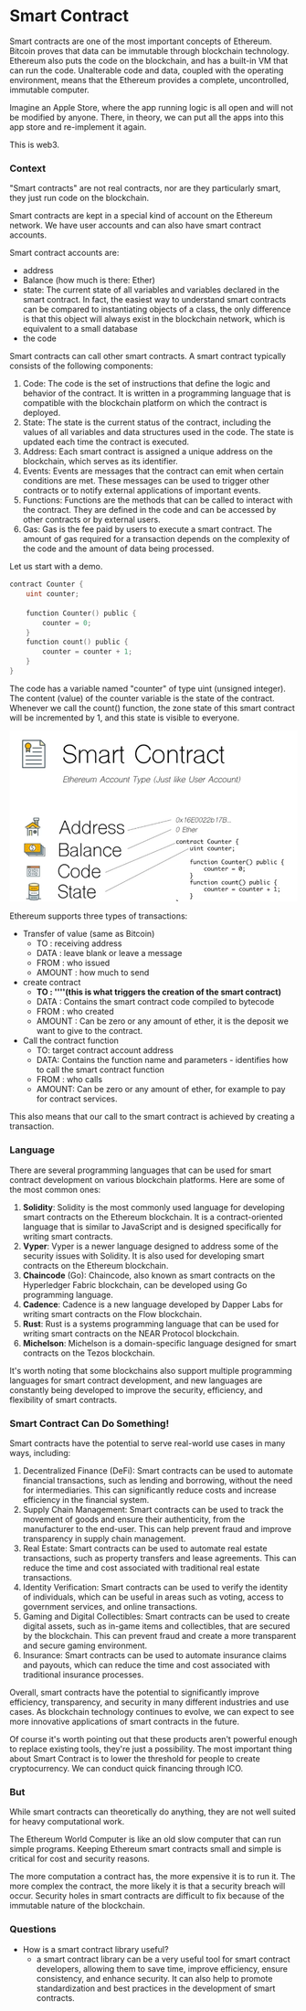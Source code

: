 # Smart Contract

Smart contracts are one of the most important concepts of Ethereum.
Bitcoin proves that data can be immutable through blockchain technology. Ethereum also puts the code on the blockchain, and has a built-in VM that can run the code.
Unalterable code and data, coupled with the operating environment, means that the Ethereum provides a complete, uncontrolled, immutable computer.

Imagine an Apple Store, where the app running logic is all open and will not be modified by anyone. There, in theory, we can put all the apps into this app  store and re-implement it again. 

This is web3.



### Context

"Smart contracts" are not real contracts, nor are they particularly smart, they just run code on the blockchain.

Smart contracts are kept in a special kind of account on the Ethereum network. We have user accounts and can also have smart contract accounts.

Smart contract accounts are:

- address
- Balance (how much is there: Ether)
- state:  The current state of all variables and variables declared in the smart contract. In fact, the easiest way to understand smart contracts can be compared to instantiating objects of a class, the only difference is that this object will always exist in the blockchain network, which is equivalent to a small database
- the code

Smart contracts can call other smart contracts. A smart contract typically consists of the following components:

1. Code: The code is the set of instructions that define the logic and behavior of the contract. It is written in a programming language that is compatible with the blockchain platform on which the contract is deployed.
2. State: The state is the current status of the contract, including the values of all variables and data structures used in the code. The state is updated each time the contract is executed.
3. Address: Each smart contract is assigned a unique address on the blockchain, which serves as its identifier.
4. Events: Events are messages that the contract can emit when certain conditions are met. These messages can be used to trigger other contracts or to notify external applications of important events.
5. Functions: Functions are the methods that can be called to interact with the contract. They are defined in the code and can be accessed by other contracts or by external users.
6. Gas: Gas is the fee paid by users to execute a smart contract. The amount of gas required for a transaction depends on the complexity of the code and the amount of data being processed.



Let us start with a demo.

```go
contract Counter {
    uint counter;

    function Counter() public {
        counter = 0;
    }
    function count() public {
        counter = counter + 1;
    }
}
```



The code has a variable named "counter" of type uint (unsigned integer). The content (value) of the counter variable is the state of the contract. Whenever we call the count() function, the zone state of this smart contract will be incremented by 1, and this state is visible to everyone.

![contract-demo](..\pictures\contract-demo.png)



Ethereum supports three types of transactions:

- Transfer of value (same as Bitcoin)
  - TO : receiving address
  - DATA : leave blank or leave a message
  - FROM : who issued
  - AMOUNT : how much to send
- create contract
  - **TO : ''''(this is what triggers the creation of the smart contract)**
  - DATA : Contains the smart contract code compiled to bytecode
  - FROM : who created
  - AMOUNT : Can be zero or any amount of ether, it is the deposit we want to give to the contract.
- Call the contract function
  - TO: target contract account address
  - DATA: Contains the function name and parameters - identifies how to call the smart contract function
  - FROM : who calls
  - AMOUNT: Can be zero or any amount of ether, for example to pay for contract services.

This also means that our call to the smart contract is achieved by creating a transaction.



### Language

There are several programming languages that can be used for smart contract development on various blockchain platforms. Here are some of the most common ones:

1. **Solidity**: Solidity is the most commonly used language for developing smart contracts on the Ethereum blockchain. It is a contract-oriented language that is similar to JavaScript and is designed specifically for writing smart contracts.
2. **Vyper**: Vyper is a newer language designed to address some of the security issues with Solidity. It is also used for developing smart contracts on the Ethereum blockchain.
3. **Chaincode** (Go): Chaincode, also known as smart contracts on the Hyperledger Fabric blockchain, can be developed using Go programming language.
4. **Cadence**: Cadence is a new language developed by Dapper Labs for writing smart contracts on the Flow blockchain.
5. **Rust**: Rust is a systems programming language that can be used for writing smart contracts on the NEAR Protocol blockchain.
6. **Michelson**: Michelson is a domain-specific language designed for smart contracts on the Tezos blockchain.

It's worth noting that some blockchains also support multiple programming languages for smart contract development, and new languages are constantly being developed to improve the security, efficiency, and flexibility of smart contracts.



### Smart Contract Can Do Something!

 Smart contracts have the potential to serve real-world use cases in many ways, including:

1. Decentralized Finance (DeFi): Smart contracts can be used to automate financial transactions, such as lending and borrowing, without the need for intermediaries. This can significantly reduce costs and increase efficiency in the financial system.
2. Supply Chain Management: Smart contracts can be used to track the movement of goods and ensure their authenticity, from the manufacturer to the end-user. This can help prevent fraud and improve transparency in supply chain management.
3. Real Estate: Smart contracts can be used to automate real estate transactions, such as property transfers and lease agreements. This can reduce the time and cost associated with traditional real estate transactions.
4. Identity Verification: Smart contracts can be used to verify the identity of individuals, which can be useful in areas such as voting, access to government services, and online transactions.
5. Gaming and Digital Collectibles: Smart contracts can be used to create digital assets, such as in-game items and collectibles, that are secured by the blockchain. This can prevent fraud and create a more transparent and secure gaming environment.
6. Insurance: Smart contracts can be used to automate insurance claims and payouts, which can reduce the time and cost associated with traditional insurance processes.

Overall, smart contracts have the potential to significantly improve efficiency, transparency, and security in many different industries and use cases. As blockchain technology continues to evolve, we can expect to see more innovative applications of smart contracts in the future.

Of course it's worth pointing out that these products aren't powerful enough to replace existing tools, they're just a possibility.
The most important thing about Smart Contract is to lower the threshold for people to create cryptocurrency. We can conduct quick financing through ICO.



### But

While smart contracts can theoretically do anything, they are not well suited for heavy computational work.

The Ethereum World Computer is like an old slow computer that can run simple programs. Keeping Ethereum smart contracts small and simple is critical for cost and security reasons.

The more computation a contract has, the more expensive it is to run it. The more complex the contract, the more likely it is that a security breach will occur. Security holes in smart contracts are difficult to fix because of the immutable nature of the blockchain.



### Questions

- How is a smart contract library useful?
  - a smart contract library can be a very useful tool for smart contract developers, allowing them to save time, improve efficiency, ensure consistency, and enhance security. It can also help to promote standardization and best practices in the development of smart contracts.
